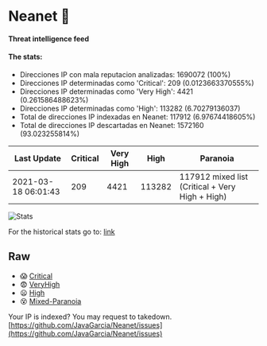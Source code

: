 # Neanet :hocho:
#### Threat intelligence feed
#### The stats:

- Direcciones IP con mala reputacion analizadas: 1690072 (100%)
- Direcciones IP determinadas como 'Critical':  209 (0.0123663370555%)
- Direcciones IP determinadas como 'Very High':  4421 (0.261586488623%)
- Direcciones IP determinadas como 'High':  113282 (6.70279136037)
- Total de direcciones IP indexadas en Neanet:  117912 (6.97674418605%)
- Total de direcciones IP descartadas en Neanet:  1572160 (93.023255814%)

| Last Update | Critical | Very High | High | Paranoia |
| --- | --- | --- | --- | --- |
| 2021-03-18 06:01:43 | 209 | 4421 | 113282 | 117912 mixed list (Critical + Very High + High)|

![Stats](https://docs.google.com/spreadsheets/d/e/2PACX-1vSnaNMIXVabIpDJjufMlzH7poXnshF3mgd8Is1g9ytUEzVsP5my4Trn8f-xkoLLQ38xpL3HtmUexLo6/pubchart?oid=501124687&format=image)

For the historical stats go to: [link](/stats.csv)
## Raw
- :scream: [Critical](https://raw.githubusercontent.com/JavaGarcia/Neanet/master/blacklists/neanet_critical.txt)
- :fearful: [VeryHigh](https://raw.githubusercontent.com/JavaGarcia/Neanet/master/blacklists/neanet_veryHigh.txtt)
- :frowning: [High](https://raw.githubusercontent.com/JavaGarcia/Neanet/master/blacklists/neanet_high.txt)
- :dizzy_face: [Mixed-Paranoia](https://raw.githubusercontent.com/JavaGarcia/Neanet/master/blacklists/neanet_all.txt)


Your IP is indexed? You may request to takedown. [https://github.com/JavaGarcia/Neanet/issues](https://github.com/JavaGarcia/Neanet/issues)



















































































































































































































































































































































































































































































































































































































































































































































































































































































































































































































































































































































































































































































































































































































































































































































































































































































































































































































































































































































































































































































































































































































































































































































































































































































































































































































































































































































































































































































































































































































































































































































































































































































































































































































































































































































































































































































































































































































































































































































































































































































































































































































































































































































































































































































































































































































































































































































































































































































































































































































































































































































